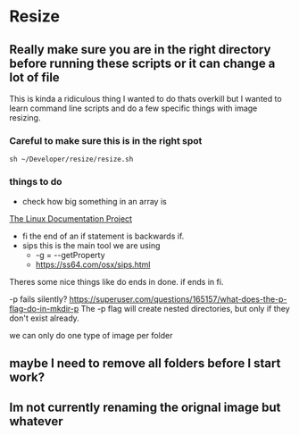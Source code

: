 # Resize

## Really make sure you are in the right directory before running these scripts or it can change a lot of file

This is kinda a ridiculous thing I wanted to do thats overkill but I wanted to learn command line scripts and do a few specific things with image resizing.

### Careful to make sure this is in the right spot

```sh ~/Developer/resize/resize.sh```

### things to do 

- check how big something in an array is

[The Linux Documentation Project](https://tldp.org/guides.html)

- fi the end of an if statement is backwards if.
- sips this is the main tool we are using
  - -g = --getProperty
  - https://ss64.com/osx/sips.html

Theres some nice things like do ends in done. if ends in fi.

-p fails silently?
https://superuser.com/questions/165157/what-does-the-p-flag-do-in-mkdir-p
The -p flag will create nested directories, but only if they don't exist already.

we can only do one type of image per folder

## maybe I need to remove all folders before I start work?

## Im not currently renaming the orignal image but whatever
